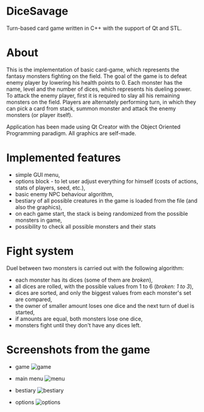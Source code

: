 # DiceSavage
Turn-based card game written in C++ with the support of Qt and STL.

# About
This is the implementation of basic card-game, which represents the fantasy monsters fighting on the field.
The goal of the game is to defeat enemy player by lowering his health points to 0. 
Each monster has the name, level and the number of dices, which represents his dueling power. To attack the enemy player, first it is required to slay all his remaining monsters on the field.
Players are alternately performing turn, in which they can pick a card from stack, summon monster and attack the enemy monsters
(or player itself).

Application has been made using Qt Creator with the Object Oriented Programming paradigm.
All graphics are self-made.


# Implemented features
* simple GUI menu,
* options block - to let user adjust everything for himself (costs of actions, stats of players, seed, etc.),
* basic enemy NPC behaviour algorithm,
* bestiary of all possible creatures in the game is loaded from the file (and also the graphics),
* on each game start, the stack is being randomized from the possible monsters in game,
* possibility to check all possible monsters and their stats

# Fight system
Duel between two monsters is carried out with the following algorithm:
* each monster has its dices (some of them are *broken*),
* all dices are rolled, with the possible values from 1 to 6 (*broken: 1 to 3*),
* dices are sorted, and only the biggest values from each monster's set are compared,
* the owner of smaller amount loses one dice and the next turn of duel is started,
* if amounts are equal, both monsters lose one dice,
* monsters fight until they don't have any dices left.

# Screenshots from the game
* game
![game](https://user-images.githubusercontent.com/38592844/61994389-ca1de900-b079-11e9-8e8e-15aa09b15e67.png)

* main menu
![menu](https://user-images.githubusercontent.com/38592844/61994401-0b15fd80-b07a-11e9-996c-623ab5c8ee19.png)

* bestiary
![bestiary](https://user-images.githubusercontent.com/38592844/61994408-2aad2600-b07a-11e9-9d61-cc2c77a96760.png)

* options
![options](https://user-images.githubusercontent.com/38592844/61994415-47495e00-b07a-11e9-82f1-bab9ad557105.png)
